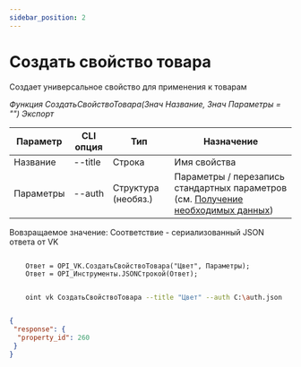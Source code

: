 ```yaml
---
sidebar_position: 2
---
```


# Создать свойство товара
Создает универсальное свойство для применения к товарам

*Функция СоздатьСвойствоТовара(Знач Название, Знач Параметры = "") Экспорт*

  | Параметр | CLI опция | Тип | Назначение |
  |-|-|-|-|
  | Название | --title | Строка | Имя свойства|
  | Параметры | --auth | Структура (необяз.) | Параметры / перезапись стандартных параметров (см. [Получение необходимых данных](../)) |
  
  Вовзращаемое значение: Соответствие - сериализованный JSON ответа от VK

```bsl title="Пример кода"
	
    Ответ = OPI_VK.СоздатьСвойствоТовара("Цвет", Параметры);       
    Ответ = OPI_Инструменты.JSONСтрокой(Ответ);

```

```sh title="Пример команд CLI"

    oint vk СоздатьСвойствоТовара --title "Цвет" --auth C:\auth.json

```

```json title="Результат"

{
 "response": {
  "property_id": 260
 }
}

```
